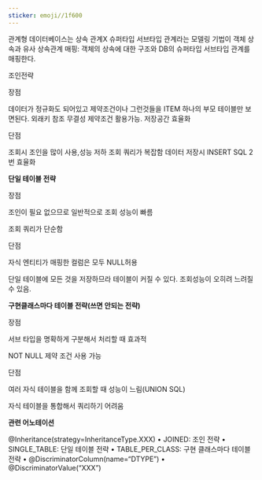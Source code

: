 ```yaml
---
sticker: emoji//1f600
---
```

관계형 데이터베이스는 상속 관계X
슈퍼타입 서브타입 관계라는 모델링 기법이 객체 상속과 유사
상속관계 매핑: 객체의 상속에 대한 구조와  DB의 슈퍼타입 서브타입 관계를 매핑한다.

조인전략

장점

데이터가 정규화도 되어있고 제약조건이나 그런것들을 ITEM 하나의 부모 테이블만 보면된다. 
외래키 참조 무결성 제약조건 활용가능.
저장공간 효율화

단점

조회시 조인을 많이 사용,성능 저하
조회 쿼리가 복잡함
데이터 저장시 INSERT SQL 2번 효율화

**단일 테이블 전략**

장점 

조인이 필요 없으므로 일반적으로 조회 성능이 빠름

조회 쿼리가 단순함

단점

자식 엔티티가 매핑한 컬럼은 모두 NULL허용

단일 테이블에 모든 것을 저장하므라 테이블이 커질 수 있다. 조회성능이 오히려 느려질 수 있음.

**구현클래스마다 테이블 전략(쓰면 안되는 전략)**

장점

서브 타입을 명확하게 구분해서 처리할 때 효과적

NOT NULL 제약 조건 사용 가능

단점

여러 자식 테이블을 함께 조회할 때 성능이 느림(UNION SQL)

자식 테이블을 통합해서 쿼리하기 어려움

**관련 어노테이션**

@Inheritance(strategy=InheritanceType.XXX) 
• JOINED: 조인 전략 
• SINGLE_TABLE: 단일 테이블 전략 
• TABLE_PER_CLASS: 구현 클래스마다 테이블 전략 
• @DiscriminatorColumn(name=“DTYPE”) 
• @DiscriminatorValue(“XXX”)